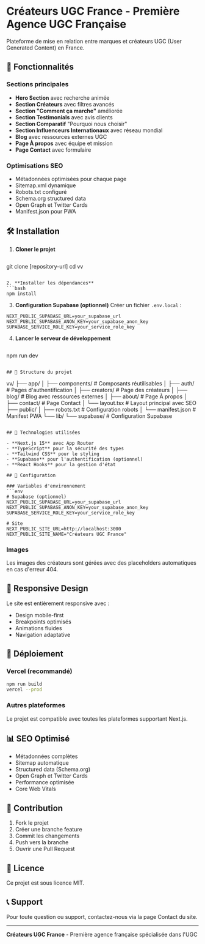 # Créateurs UGC France - Première Agence UGC Française

Plateforme de mise en relation entre marques et créateurs UGC (User Generated Content) en France.

## 🚀 Fonctionnalités

### Sections principales
- **Hero Section** avec recherche animée
- **Section Créateurs** avec filtres avancés
- **Section "Comment ça marche"** améliorée
- **Section Testimonials** avec avis clients
- **Section Comparatif** "Pourquoi nous choisir"
- **Section Influenceurs Internationaux** avec réseau mondial
- **Blog** avec ressources externes UGC
- **Page À propos** avec équipe et mission
- **Page Contact** avec formulaire

### Optimisations SEO
- Métadonnées optimisées pour chaque page
- Sitemap.xml dynamique
- Robots.txt configuré
- Schema.org structured data
- Open Graph et Twitter Cards
- Manifest.json pour PWA

## 🛠️ Installation

1. **Cloner le projet**
   ```bash
git clone [repository-url]
cd vv
   ```

2. **Installer les dépendances**
   ```bash
npm install
```

3. **Configuration Supabase (optionnel)**
Créer un fichier `.env.local` :
```env
NEXT_PUBLIC_SUPABASE_URL=your_supabase_url
NEXT_PUBLIC_SUPABASE_ANON_KEY=your_supabase_anon_key
SUPABASE_SERVICE_ROLE_KEY=your_service_role_key
```

4. **Lancer le serveur de développement**
   ```bash
npm run dev
```

## 📁 Structure du projet

```
vv/
├── app/
│   ├── components/          # Composants réutilisables
│   ├── auth/               # Pages d'authentification
│   ├── creators/           # Page des créateurs
│   ├── blog/              # Blog avec ressources externes
│   ├── about/             # Page À propos
│   ├── contact/           # Page Contact
│   └── layout.tsx         # Layout principal avec SEO
├── public/
│   ├── robots.txt         # Configuration robots
│   └── manifest.json      # Manifest PWA
└── lib/
    └── supabase/          # Configuration Supabase
```

## 🎨 Technologies utilisées

- **Next.js 15** avec App Router
- **TypeScript** pour la sécurité des types
- **Tailwind CSS** pour le styling
- **Supabase** pour l'authentification (optionnel)
- **React Hooks** pour la gestion d'état

## 🔧 Configuration

### Variables d'environnement
```env
# Supabase (optionnel)
NEXT_PUBLIC_SUPABASE_URL=your_supabase_url
NEXT_PUBLIC_SUPABASE_ANON_KEY=your_supabase_anon_key
SUPABASE_SERVICE_ROLE_KEY=your_service_role_key

# Site
NEXT_PUBLIC_SITE_URL=http://localhost:3000
NEXT_PUBLIC_SITE_NAME="Créateurs UGC France"
```

### Images
Les images des créateurs sont gérées avec des placeholders automatiques en cas d'erreur 404.

## 📱 Responsive Design

Le site est entièrement responsive avec :
- Design mobile-first
- Breakpoints optimisés
- Animations fluides
- Navigation adaptative

## 🚀 Déploiement

### Vercel (recommandé)
   ```bash
npm run build
vercel --prod
```

### Autres plateformes
Le projet est compatible avec toutes les plateformes supportant Next.js.

## 📊 SEO Optimisé

- Métadonnées complètes
- Sitemap automatique
- Structured data (Schema.org)
- Open Graph et Twitter Cards
- Performance optimisée
- Core Web Vitals

## 🤝 Contribution

1. Fork le projet
2. Créer une branche feature
3. Commit les changements
4. Push vers la branche
5. Ouvrir une Pull Request

## 📄 Licence

Ce projet est sous licence MIT.

## 📞 Support

Pour toute question ou support, contactez-nous via la page Contact du site.

---

**Créateurs UGC France** - Première agence française spécialisée dans l'UGC